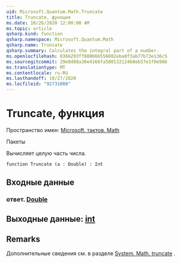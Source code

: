 ```yaml
---
uid: Microsoft.Quantum.Math.Truncate
title: Truncate, функция
ms.date: 10/26/2020 12:00:00 AM
ms.topic: article
qsharp.kind: function
qsharp.namespace: Microsoft.Quantum.Math
qsharp.name: Truncate
qsharp.summary: Calculates the integral part of a number.
ms.openlocfilehash: 0366293ff88066b556082eba0f3ab77b73e136c5
ms.sourcegitcommit: 29e0d88a30e4166fa580132124b0eb57e1f0e986
ms.translationtype: MT
ms.contentlocale: ru-RU
ms.lasthandoff: 10/27/2020
ms.locfileid: "92731008"
---
```

# <a name="truncate-function"></a>Truncate, функция

Пространство имен: [Microsoft. тактов. Math](xref:Microsoft.Quantum.Math)

Пакеты [](https://nuget.org/packages/)


Вычисляет целую часть числа.

```qsharp
function Truncate (a : Double) : Int
```


## <a name="input"></a>Входные данные

### <a name="a--double"></a>ответ. [Double](xref:microsoft.quantum.lang-ref.double)





## <a name="output--int"></a>Выходные данные: [int](xref:microsoft.quantum.lang-ref.int)



## <a name="remarks"></a>Remarks

Дополнительные сведения см. в разделе [System. Math. truncate](https://docs.microsoft.com/dotnet/api/system.math.truncate) .
